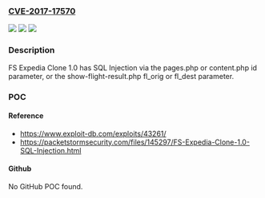 ### [CVE-2017-17570](https://cve.mitre.org/cgi-bin/cvename.cgi?name=CVE-2017-17570)
![](https://img.shields.io/static/v1?label=Product&message=n%2Fa&color=blue)
![](https://img.shields.io/static/v1?label=Version&message=n%2Fa&color=blue)
![](https://img.shields.io/static/v1?label=Vulnerability&message=n%2Fa&color=brighgreen)

### Description

FS Expedia Clone 1.0 has SQL Injection via the pages.php or content.php id parameter, or the show-flight-result.php fl_orig or fl_dest parameter.

### POC

#### Reference
- https://www.exploit-db.com/exploits/43261/
- https://packetstormsecurity.com/files/145297/FS-Expedia-Clone-1.0-SQL-Injection.html

#### Github
No GitHub POC found.

